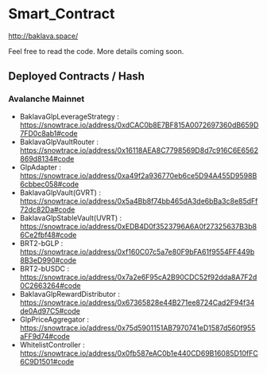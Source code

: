 # Smart_Contract

http://baklava.space/

Feel free to read the code. More details coming soon.

## Deployed Contracts / Hash

### Avalanche Mainnet
* BaklavaGlpLeverageStrategy	: https://snowtrace.io/address/0xdCAC0b8E7BF815A0072697360dB659D7FD0c8ab1#code
* BaklavaGlpVaultRouter	: https://snowtrace.io/address/0x16118AEA8C7798569D8d7c916C6E6562869d8134#code
* GlpAdapter	: https://snowtrace.io/address/0xa49f2a936770eb6ce5D94A455D9598B6cbbec058#code
* BaklavaGlpVault(GVRT)	: https://snowtrace.io/address/0x5a4Bb8f74bb465dA3de6bBa3c8e85dFf72dc82Da#code
* BaklavaGlpStableVault(UVRT)	: https://snowtrace.io/address/0xEDB4D0f3523796A6A0f27325637B3b86Ce2fbf48#code
* BRT2-bGLP	: https://snowtrace.io/address/0xf160C07c5a7e80F9bFA61f9554FF449b8B3eD990#code
* BRT2-bUSDC	: https://snowtrace.io/address/0x7a2e6F95cA2B90CDC52f92dda8A7F2d0C2663264#code
* BaklavaGlpRewardDistributor	: https://snowtrace.io/address/0x67365828e44B271ee8724Cad2F94f34de0Ad97C5#code
* GlpPriceAggregator	: https://snowtrace.io/address/0x75d5901151AB7970741eD1587d560f955aFF9d74#code
* WhitelistController	: https://snowtrace.io/address/0x0fb587eAC0b1e440CD69B16085D10fFC6C9D1501#code
